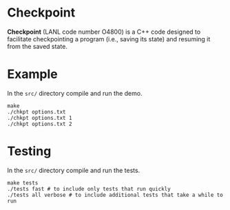 # Checkpoint
**Checkpoint** (LANL code number O4800) is a C++ code designed
to facilitate checkpointing a program (i.e., saving its state)
and resuming it from the saved state.

# Example
In the `src/` directory compile and run the demo.
```
make
./chkpt options.txt
./chkpt options.txt 1
./chkpt options.txt 2
```

# Testing
In the `src/` directory compile and run the tests.
```
make tests
./tests fast # to include only tests that run quickly
./tests all verbose # to include additional tests that take a while to run
```
